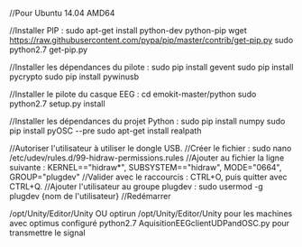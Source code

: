 //Pour Ubuntu 14.04 AMD64

//Installer PIP :
sudo apt-get install python-dev python-pip
wget https://raw.githubusercontent.com/pypa/pip/master/contrib/get-pip.py
sudo python2.7 get-pip.py

//Installer les dépendances du pilote :
sudo pip install gevent
sudo pip install pycrypto
sudo pip install pywinusb

//Installer le pilote du casque EEG :
cd emokit-master/python
sudo python2.7 setup.py install

//Installer les dépendances du projet Python :
sudo pip install numpy
sudo pip install pyOSC --pre
sudo apt-get install realpath

//Autoriser l'utilisateur à utiliser le dongle USB.
//Créer le fichier :
sudo nano /etc/udev/rules.d/99-hidraw-permissions.rules
//Ajouter au fichier la ligne suivante :
KERNEL=="hidraw*", SUBSYSTEM=="hidraw", MODE="0664", GROUP="plugdev"
//Valider avec le raccourcis : CTRL+O, puis quitter avec CTRL+Q.
//Ajouter l'utilisateur au groupe plugdev :
sudo usermod -g plugdev {nom de l'utilisateur}
//Redémarrer

/opt/Unity/Editor/Unity OU optirun /opt/Unity/Editor/Unity pour les machines avec optimus configuré
python2.7 AquisitionEEGclientUDPandOSC.py pour transmettre le signal
